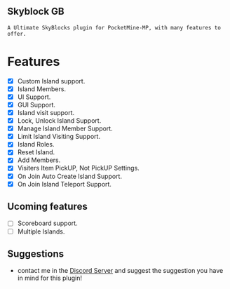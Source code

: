 ## Skyblock GB
    A Ultimate SkyBlocks plugin for PocketMine-MP, with many features to offer.

 # Features 

- [x] Custom Island support.
- [x] Island Members.
- [x] UI Support.
- [x] GUI Support.
- [x] Island visit support.
- [x] Lock, Unlock Island Support.
- [x] Manage Island Member Support.
- [x] Limit Island Visiting Support.
- [x] Island Roles.
- [x] Reset Island.
- [x] Add Members.
- [x] Visiters Item PickUP, Not PickUP Settings.
- [x] On Join Auto Create Island Support.
- [x] On Join Island Teleport Support.

## Ucoming features

- [ ] Scoreboard support.
- [ ] Multiple Islands.

## Suggestions

- contact me in the [Discord Server](https://discord.gg/vZCAnCTrHU) and suggest the suggestion you have in mind for this plugin!
